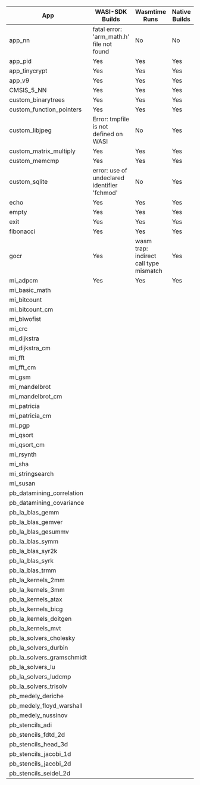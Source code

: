 | App                       | WASI-SDK Builds                              | Wasmtime Runs                          | Native Builds | Native Runs | Functionally Correct |
| ------------------------- | -------------------------------------------- | -------------------------------------- | ------------- | ----------- | -------------------- |
| app_nn                    | fatal error: 'arm_math.h' file not found     | No                                     | No            | No          | Unknown              |
| app_pid                   | Yes                                          | Yes                                    | Yes           | Yes         | Unknown              |
| app_tinycrypt             | Yes                                          | Yes                                    | Yes           | Yes         | Yes                  |
| app_v9                    | Yes                                          | Yes                                    | Yes           | Yes         | Yes                  |
| CMSIS_5_NN                | Yes                                          | Yes                                    | Yes           | Yes         | Yes                  |
| custom_binarytrees        | Yes                                          | Yes                                    | Yes           | Yes         | Yes                  |
| custom_function_pointers  | Yes                                          | Yes                                    | Yes           | Yes         | Yes                  |
| custom_libjpeg            | Error: tmpfile is not defined on WASI        | No                                     | Yes           | Yes         | Unknown              |
| custom_matrix_multiply    | Yes                                          | Yes                                    | Yes           | Yes         | Yes                  |
| custom_memcmp             | Yes                                          | Yes                                    | Yes           | Yes         | Unknown              |
| custom_sqlite             | error: use of undeclared identifier 'fchmod' | No                                     | Yes           | Yes         | Unknown              |
| echo                      | Yes                                          | Yes                                    | Yes           | Yes         | Yes                  |
| empty                     | Yes                                          | Yes                                    | Yes           | Yes         | Yes                  |
| exit                      | Yes                                          | Yes                                    | Yes           | Yes         | Yes                  |
| fibonacci                 | Yes                                          | Yes                                    | Yes           | Yes         | Yes                  |
| gocr                      | Yes                                          | wasm trap: indirect call type mismatch | Yes           | Yes         | Yes                  |
| mi_adpcm                  | Yes                                          | Yes                                    | Yes           | Yes         | Unknown              | 
| mi_basic_math             |
| mi_bitcount               |
| mi_bitcount_cm            |
| mi_blwofist               |
| mi_crc                    |
| mi_dijkstra               |
| mi_dijkstra_cm            |
| mi_fft                    |
| mi_fft_cm                 |
| mi_gsm                    |
| mi_mandelbrot             |
| mi_mandelbrot_cm          |
| mi_patricia               |
| mi_patricia_cm            |
| mi_pgp                    |
| mi_qsort                  |
| mi_qsort_cm               |
| mi_rsynth                 |
| mi_sha                    |
| mi_stringsearch           |
| mi_susan                  |
| pb_datamining_correlation |
| pb_datamining_covariance  |
| pb_la_blas_gemm           |
| pb_la_blas_gemver         |
| pb_la_blas_gesummv        |
| pb_la_blas_symm           |
| pb_la_blas_syr2k          |
| pb_la_blas_syrk           |
| pb_la_blas_trmm           |
| pb_la_kernels_2mm         |
| pb_la_kernels_3mm         |
| pb_la_kernels_atax        |
| pb_la_kernels_bicg        |
| pb_la_kernels_doitgen     |
| pb_la_kernels_mvt         |
| pb_la_solvers_cholesky    |
| pb_la_solvers_durbin      |
| pb_la_solvers_gramschmidt |
| pb_la_solvers_lu          |
| pb_la_solvers_ludcmp      |
| pb_la_solvers_trisolv     |
| pb_medely_deriche         |
| pb_medely_floyd_warshall  |
| pb_medely_nussinov        |
| pb_stencils_adi           |
| pb_stencils_fdtd_2d       |
| pb_stencils_head_3d       |
| pb_stencils_jacobi_1d     |
| pb_stencils_jacobi_2d     |
| pb_stencils_seidel_2d     |
